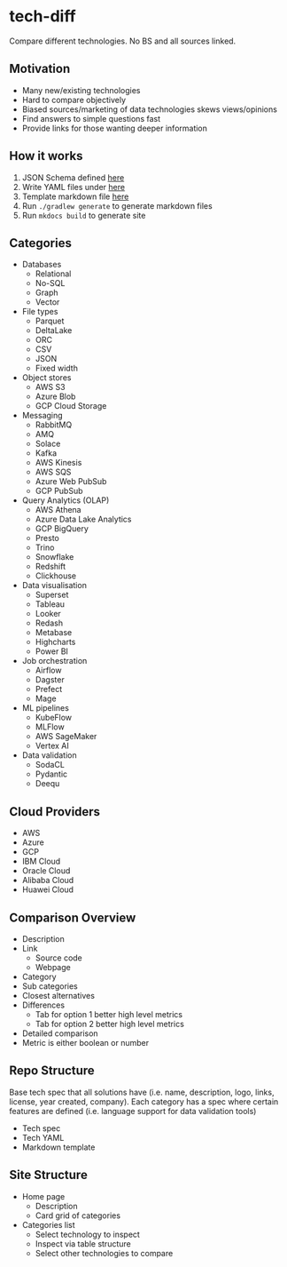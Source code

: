 # tech-diff

Compare different technologies. No BS and all sources linked.

## Motivation

- Many new/existing technologies
- Hard to compare objectively
- Biased sources/marketing of data technologies skews views/opinions
- Find answers to simple questions fast
- Provide links for those wanting deeper information

## How it works

1. JSON Schema defined [here](spec/data-tech-compare-spec.json)
2. Write YAML files under [here](tech)
3. Template markdown file [here](tech/templates/template-index.ftl)
4. Run `./gradlew generate` to generate markdown files
5. Run `mkdocs build` to generate site

## Categories

- Databases
  - Relational
  - No-SQL
  - Graph
  - Vector
- File types
  - Parquet
  - DeltaLake
  - ORC
  - CSV
  - JSON
  - Fixed width
- Object stores
  - AWS S3
  - Azure Blob
  - GCP Cloud Storage
- Messaging
  - RabbitMQ
  - AMQ
  - Solace
  - Kafka
  - AWS Kinesis
  - AWS SQS
  - Azure Web PubSub
  - GCP PubSub
- Query Analytics (OLAP)
  - AWS Athena
  - Azure Data Lake Analytics
  - GCP BigQuery
  - Presto
  - Trino
  - Snowflake
  - Redshift
  - Clickhouse
- Data visualisation
  - Superset
  - Tableau
  - Looker
  - Redash
  - Metabase
  - Highcharts
  - Power BI
- Job orchestration
  - Airflow
  - Dagster
  - Prefect
  - Mage
- ML pipelines
  - KubeFlow
  - MLFlow
  - AWS SageMaker
  - Vertex AI
- Data validation
  - SodaCL
  - Pydantic
  - Deequ

## Cloud Providers

- AWS
- Azure
- GCP
- IBM Cloud
- Oracle Cloud
- Alibaba Cloud
- Huawei Cloud

## Comparison Overview

- Description
- Link
  - Source code
  - Webpage
- Category
- Sub categories
- Closest alternatives
- Differences
  - Tab for option 1 better high level metrics
  - Tab for option 2 better high level metrics
- Detailed comparison
- Metric is either boolean or number

## Repo Structure

Base tech spec that all solutions have (i.e. name, description, logo, links, license, year created, company).
Each category has a spec where certain features are defined (i.e. language support for data validation tools)

- Tech spec
- Tech YAML
- Markdown template

## Site Structure

- Home page
  - Description
  - Card grid of categories
- Categories list
  - Select technology to inspect
  - Inspect via table structure
  - Select other technologies to compare
